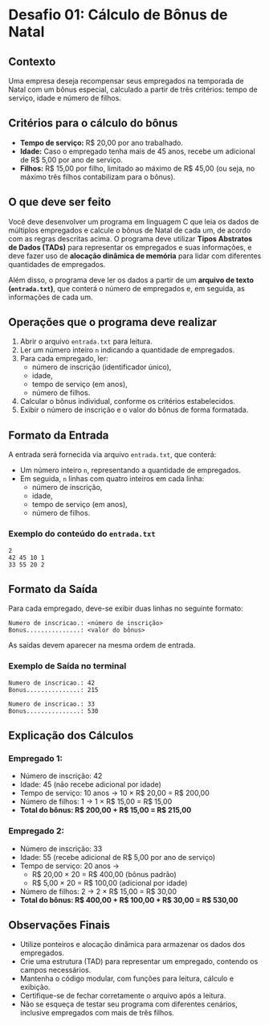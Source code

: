 
# Desafio 01: Cálculo de Bônus de Natal

## Contexto
Uma empresa deseja recompensar seus empregados na temporada de Natal com um bônus especial, calculado a partir de três critérios: tempo de serviço, idade e número de filhos.

## Critérios para o cálculo do bônus
- **Tempo de serviço:** R$ 20,00 por ano trabalhado.
- **Idade:** Caso o empregado tenha mais de 45 anos, recebe um adicional de R$ 5,00 por ano de serviço.
- **Filhos:** R$ 15,00 por filho, limitado ao máximo de R$ 45,00 (ou seja, no máximo três filhos contabilizam para o bônus).

## O que deve ser feito
Você deve desenvolver um programa em linguagem C que leia os dados de múltiplos empregados e calcule o bônus de Natal de cada um, de acordo com as regras descritas acima. O programa deve utilizar **Tipos Abstratos de Dados (TADs)** para representar os empregados e suas informações, e deve fazer uso de **alocação dinâmica de memória** para lidar com diferentes quantidades de empregados.

Além disso, o programa deve ler os dados a partir de um **arquivo de texto (`entrada.txt`)**, que conterá o número de empregados e, em seguida, as informações de cada um.

## Operações que o programa deve realizar
1. Abrir o arquivo `entrada.txt` para leitura.
2. Ler um número inteiro `n` indicando a quantidade de empregados.
3. Para cada empregado, ler:
   - número de inscrição (identificador único),
   - idade,
   - tempo de serviço (em anos),
   - número de filhos.
4. Calcular o bônus individual, conforme os critérios estabelecidos.
5. Exibir o número de inscrição e o valor do bônus de forma formatada.

## Formato da Entrada

A entrada será fornecida via arquivo `entrada.txt`, que conterá:
- Um número inteiro `n`, representando a quantidade de empregados.
- Em seguida, `n` linhas com quatro inteiros em cada linha:
  - número de inscrição,
  - idade,
  - tempo de serviço (em anos),
  - número de filhos.

### Exemplo do conteúdo do `entrada.txt`
```
2
42 45 10 1
33 55 20 2
```

## Formato da Saída

Para cada empregado, deve-se exibir duas linhas no seguinte formato:

```
Numero de inscricao.: <número de inscrição>
Bonus...............: <valor do bônus>
```

As saídas devem aparecer na mesma ordem de entrada.

### Exemplo de Saída no terminal
```
Numero de inscricao.: 42
Bonus...............: 215

Numero de inscricao.: 33
Bonus...............: 530
```

## Explicação dos Cálculos

### Empregado 1:
- Número de inscrição: 42
- Idade: 45 (não recebe adicional por idade)
- Tempo de serviço: 10 anos → 10 × R$ 20,00 = R$ 200,00
- Número de filhos: 1 → 1 × R$ 15,00 = R$ 15,00
- **Total do bônus: R$ 200,00 + R$ 15,00 = R$ 215,00**

### Empregado 2:
- Número de inscrição: 33
- Idade: 55 (recebe adicional de R$ 5,00 por ano de serviço)
- Tempo de serviço: 20 anos → 
  - R$ 20,00 × 20 = R$ 400,00 (bônus padrão)
  - R$ 5,00 × 20 = R$ 100,00 (adicional por idade)
- Número de filhos: 2 → 2 × R$ 15,00 = R$ 30,00
- **Total do bônus: R$ 400,00 + R$ 100,00 + R$ 30,00 = R$ 530,00**

## Observações Finais
- Utilize ponteiros e alocação dinâmica para armazenar os dados dos empregados.
- Crie uma estrutura (TAD) para representar um empregado, contendo os campos necessários.
- Mantenha o código modular, com funções para leitura, cálculo e exibição.
- Certifique-se de fechar corretamente o arquivo após a leitura.
- Não se esqueça de testar seu programa com diferentes cenários, inclusive empregados com mais de três filhos.
